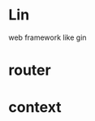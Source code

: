 <!--
 * @Author: Liu Yuchen
 * @Date: 2021-05-06 07:45:59
 * @LastEditors: Liu Yuchen
 * @LastEditTime: 2021-05-06 08:14:01
 * @Description: 
 * @FilePath: /Lin/README.md
 * @GitHub: https://github.com/liuyuchen777
-->
# Lin
web framework like gin

# router

# context
